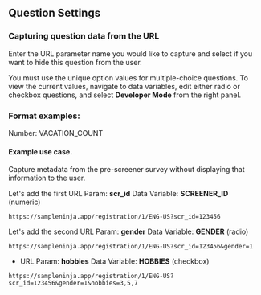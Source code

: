 ## Question Settings

### Capturing question data from the URL

Enter the URL parameter name you would like to capture and select if you want to hide this question from the user.

You must use the unique option values for multiple-choice questions. To view the current values, navigate to data variables, edit either radio or checkbox questions, and select **Developer Mode** from the right panel.

### Format examples:

Number: VACATION_COUNT

#### Example use case.

Capture metadata from the pre-screener survey without displaying that information to the user.

Let's add the first URL Param: **scr_id** Data Variable: **SCREENER_ID** (numeric)

```
https://sampleninja.app/registration/1/ENG-US?scr_id=123456
```

Let's add the second URL Param: **gender** Data Variable: **GENDER** (radio)

```
https://sampleninja.app/registration/1/ENG-US?scr_id=123456&gender=1
```

- URL Param: **hobbies** Data Variable: **HOBBIES** (checkbox)

```
https://sampleninja.app/registration/1/ENG-US?scr_id=123456&gender=1&hobbies=3,5,7
```
